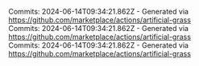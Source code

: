 Commits: 2024-06-14T09:34:21.862Z - Generated via https://github.com/marketplace/actions/artificial-grass
<br>
Commits: 2024-06-14T09:34:21.862Z - Generated via https://github.com/marketplace/actions/artificial-grass
<br>
Commits: 2024-06-14T09:34:21.862Z - Generated via https://github.com/marketplace/actions/artificial-grass
<br>

